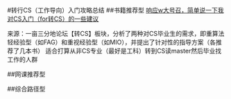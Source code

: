 #转行CS（工作导向）入门攻略总结
##书籍推荐型
[响应w大号召，简单说一下我对CS入门（for转CS）的一些建议](http://www.1point3acres.com/bbs/thread-24540-1-1.html)

来源：一亩三分地论坛【转CS】板块，分析了两种对CS毕业生的需求，即重算法轻经验型（如FAG）和重视经验型（如MIO），并提出了针对性的指导方案（各推荐了几本书）
适合打算从非CS专业（最好是工科）转到CS读master然后毕业找工作的人群

##网课推荐型

##综合路径型
